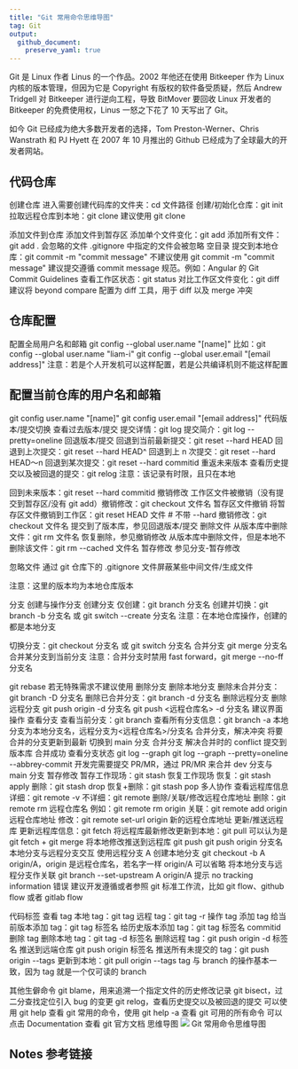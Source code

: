 ```yaml
---
title: "Git 常用命令思维导图"
tag: Git
output: 
  github_document:
    preserve_yaml: true
---
```



Git 是 Linux 作者 Linus 的一个作品。2002 年他还在使用 Bitkeeper 作为 Linux 内核的版本管理，但因为它是 Copyright 有版权的软件备受质疑，然后 Andrew Tridgell 对 Bitkeeper 进行逆向工程，导致 BitMover 要回收 Linux 开发者的 Bitkeeper 的免费使用权，Linus 一怒之下花了 10 天写出了 Git。

如今 Git 已经成为绝大多数开发者的选择，Tom Preston-Werner、Chris Wanstrath 和 PJ Hyett 在 2007 年 10 月推出的 Github 已经成为了全球最大的开发者网站。

## 代码仓库
创建仓库
进入需要创建代码库的文件夹：cd 文件路径
创建/初始化仓库：git init
拉取远程仓库到本地：git clone
建议使用 git clone

添加文件到仓库
添加文件到暂存区
添加单个文件变化：git add
添加所有文件：git add .
会忽略的文件
.gitignore 中指定的文件会被忽略
空目录
提交到本地仓库：git commit -m "commit message"
不建议使用 git commit -m "commit message"
建议提交遵循 commit message 规范。例如：Angular 的 Git Commit Guidelines
查看工作区状态：git status
对比工作区文件变化：git diff
建议将 beyond compare 配置为 diff 工具，用于 diff 以及 merge 冲突

## 仓库配置
配置全局用户名和邮箱
git config --global user.name "[name]" 比如：git config --global user.name "liam-i"
git config --global user.email "[email address]"
注意：若是个人开发机可以这样配置，若是公共编译机则不能这样配置

## 配置当前仓库的用户名和邮箱
git config user.name "[name]"
git config user.email "[email address]"
代码版本/提交切换
查看过去版本/提交
提交详情：git log
提交简介：git log --pretty=oneline
回退版本/提交
回退到当前最新提交：git reset --hard HEAD
回退到上次提交：git reset --hard HEAD^
回退到上 n 次提交：git reset --hard HEAD～n
回退到某次提交：git reset --hard commitid
重返未来版本
查看历史提交以及被回退的提交：git relog
注意：该记录有时限，且只在本地

回到未来版本：git reset --hard commitid
撤销修改
工作区文件被撤销（没有提交到暂存区/没有 git add）撤销修改：git checkout 文件名
暂存区文件撤销
将暂存区文件撤销到工作区：git reset HEAD 文件 # 不带 --hard
撤销修改：git checkout 文件名
提交到了版本库，参见回退版本/提交
删除文件
从版本库中删除文件：git rm 文件名
恢复删除，参见撤销修改
从版本库中删除文件，但是本地不删除该文件：git rm --cached 文件名
暂存修改
参见分支-暂存修改

忽略文件
通过 git 仓库下的 .gitignore 文件屏蔽某些中间文件/生成文件

注意：这里的版本均为本地仓库版本

分支
创建与操作分支
创建分支
仅创建：git branch 分支名
创建并切换：git branch -b 分支名 或 git switch --create 分支名
注意：在本地仓库操作，创建的都是本地分支

切换分支：git checkout 分支名 或 git switch 分支名
合并分支
git merge 分支名 合并某分支到当前分支
注意：合并分支时禁用 fast forward，git merge --no-ff 分支名

git rebase 若无特殊需求不建议使用
删除分支
删除本地分支
删除未合并分支：git branch -D 分支名
删除已合并分支：git branch -d 分支名
删除远程分支
删除远程分支
git push origin -d 分支名
git push <远程仓库名> -d 分支名
建议界面操作
查看分支
查看当前分支：git branch
查看所有分支信息：git branch -a 本地分支为本地分支名，远程分支为<远程仓库名>/分支名
合并分支，解决冲突
将要合并的分支更新到最新
切换到 main 分支
合并分支
解决合并时的 conflict
提交到版本库
合并成功
查看分支状态
git log --graph
git log --graph --pretty=oneline --abbrey-commit
开发完需要提交 PR/MR，通过 PR/MR 来合并 dev 分支与 main 分支
暂存修改
暂存工作现场：git stash
恢复工作现场
恢复：git stash apply
删除：git stash drop
恢复+删除：git stash pop
多人协作
查看远程库信息
详细：git remote -v
不详细：git remote
删除/关联/修改远程仓库地址
删除：git remote rm 远程仓库名 例如：git remote rm origin
关联：git remote add origin 远程仓库地址
修改：git remote set-url origin 新的远程仓库地址
更新/推送远程库
更新远程库信息：git fetch
将远程库最新修改更新到本地：git pull 可以认为是 git fetch + git merge
将本地修改推送到远程库
git push
git push origin 分支名
本地分支与远程分支交互
使用远程分支 A 创建本地分支
git checkout -b A origin/A，origin 是远程仓库名，若名字一样 origin/A 可以省略
将本地分支与远程分支作关联
git branch --set-upstream A origin/A
提示 no tracking information 错误
建议开发遵循或者参照 git 标准工作流，比如 git flow、github flow 或者 gitlab flow

代码标签
查看 tag
本地 tag：git tag
远程 tag：git tag -r
操作 tag
添加 tag
给当前版本添加 tag：git tag 标签名
给历史版本添加 tag：git tag 标签名 commitid
删除 tag
删除本地 tag：git tag -d 标签名
删除远程 tag：git push origin -d 标签名
推送到远端仓库
git push origin 标签名
推送所有未提交的 tag：git push origin --tags
更新到本地：git pull origin --tags
tag 与 branch 的操作基本一致，因为 tag 就是一个仅可读的 branch

其他生僻命令
git blame，用来追溯一个指定文件的历史修改记录
git bisect，过二分查找定位引入 bug 的变更
git relog，查看历史提交以及被回退的提交
可以使用 git help 查看 git 常用的命令，使用 git help -a 查看 git 可用的所有命令
可以点击 Documentation 查看 git 官方文档
思维导图
![](https://liam-i.github.io/assets/img/tools/git-cmd.png)<!-- -->
Git 常用命令思维导图

## Notes 参考链接
[^1]:原文地址：
      [Git 常用命令思维导图](https://mp.weixin.qq.com/s/Qv4MRF1pMkS9kT28QDjtaw)。
[^2]: 注：
      顶部预览图也来自此地址。
    conventions, I use `analyis/data/derived_data`.

